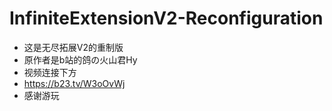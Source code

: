# InfiniteExtensionV2-Reconfiguration
- 这是无尽拓展V2的重制版
- 原作者是b站的鸽の火山君Hy
- 视频连接下方
- https://b23.tv/W3oOvWj
- 感谢游玩

